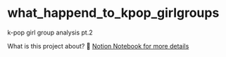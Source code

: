# what_happend_to_kpop_girlgroups
k-pop girl group analysis pt.2

What is this project about? 📝 [Notion Notebook for more details](https://g1gigi.notion.site/K-pop-Analysis-ongoing-fa2ba660b83445b6989cd569a22419d9?pvs=4)

